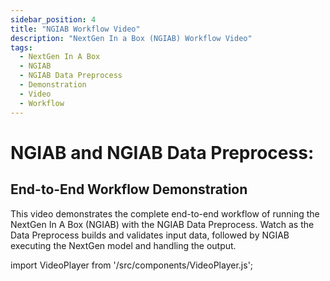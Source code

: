 ```yaml
---
sidebar_position: 4
title: "NGIAB Workflow Video"
description: "NextGen In a Box (NGIAB) Workflow Video"
tags:
  - NextGen In A Box
  - NGIAB
  - NGIAB Data Preprocess
  - Demonstration
  - Video
  - Workflow
---
```


# NGIAB and NGIAB Data Preprocess: 
## End-to-End Workflow Demonstration

This video demonstrates the complete end-to-end workflow of running the NextGen In A Box (NGIAB) with the NGIAB Data Preprocess. Watch as the Data Preprocess builds and validates input data, followed by NGIAB executing the NextGen model and handling the output.

import VideoPlayer from '/src/components/VideoPlayer.js';

<VideoPlayer url="https://youtu.be/Z1iov-o23ug"  />